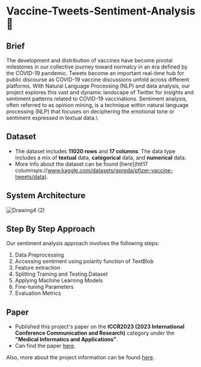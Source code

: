 # Vaccine-Tweets-Sentiment-Analysis :syringe:

## Brief
The development and distribution of vaccines have become pivotal milestones in our collective journey toward normalcy in an era defined by the COVID-19 pandemic. Tweets become an important real-time hub for public discourse as COVID-19 vaccine discussions unfold across different platforms. With Natural Language Processing (NLP) and data analysis, our project explores this vast and dynamic landscape of Twitter for insights and sentiment patterns related to COVID-19 vaccinations. Sentiment analysis, often referred to as opinion mining, is a technique within natural language processing (NLP) that focuses on deciphering the emotional tone or sentiment expressed in textual data.\

## Dataset
- The dataset includes **11020 rows** and **17 columns**. The data type includes a mix of **textual** data, **categorical** data, and **numerical** data.
- More info about the dataset can be found [here](htt17 columnsps://www.kaggle.com/datasets/gpreda/pfizer-vaccine-tweets/data).

## System Architecture
![Drawing4 (2)](https://github.com/aungkhantmyat/Vaccine-Tweets-Sentiment-Analysis/assets/48421405/fad4dd96-a224-421e-9128-f38622401076)

## Step By Step Approach
Our sentiment analysis approach involves the following steps:
1. Data Preprocessing
2. Accessing sentiment using polarity function of TextBlob
3. Feature extraction
4. Splitting Training and Testing Dataset
5. Applying Machine Learning Models
6. Fine-tuning Parameters
7. Evaluation Metrics

## Paper
- Published this project's paper on the **ICCR2023 (2023 International Conference Communication and Research)** category under the **"Medical Informatics and Applications"**.
- Can find the paper [here](https://public.thinkonweb.com/sites/iccr2023/proceeding).

Also, more about the project information can be found [here](https://github.com/Raghu2411/Vaccine-Tweets-Sentiment-Analysis/blob/main/Project%20Report.pdf).
